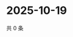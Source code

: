 # 2025-10-19

共 0 条

<!-- BEGIN ZHIHUVIDEO -->
<!-- 最后更新时间 Sun Oct 19 2025 20:19:36 GMT+0800 (China Standard Time) -->

<!-- END ZHIHUVIDEO -->
